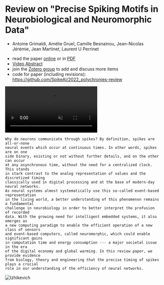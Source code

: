 # Review on "Precise Spiking Motifs in Neurobiological and Neuromorphic Data"

- Antoine Grimaldi, Amélie Gruel, Camille Besnainou, Jean-Nicolas Jérémie, Jean Martinet, Laurent U Perrinet

 * read the paper [online](https://doi.org/10.3390/brainsci13010068) or in [PDF](https://laurentperrinet.github.io/publication/grimaldi-22-polychronies/grimaldi-22-polychronies.pdf)
 * [Video Abstract](https://laurentperrinet.github.io/publication/grimaldi-22-polychronies/2022-12-23_polychrony-review_video-abstract.mp4)
 * join the [Zotero group](https://www.zotero.org/groups/4562620/polychronies) to add and discuss more items
 * code for paper (including revisions): https://github.com/SpikeAI/2022_polychronies-review 
 

<video  controls="true" autoplay loop muted playsinline>
  <source src="https://laurentperrinet.github.io/publication/grimaldi-22-polychronies/2022-12-23_polychrony-review_video-abstract.mp4" type="video/mp4">
</video>

    Why do neurons communicate through spikes? By definition, spikes are all-or-none
    neural events which occur at continuous times. In other words, spikes are on one
    side binary, existing or not without further details, and on the other can occur
    at any asynchronous time, without the need for a centralized clock. This stands
    in stark contrast to the analog representation of values and the discretized timing
    classically used in digital processing and at the base of modern-day neural networks.
    As neural systems almost systematically use this so-called event-based representation
    in the living world, a better understanding of this phenomenon remains a fundamental
    challenge in neurobiology in order to better interpret the profusion of recorded
    data. With the growing need for intelligent embedded systems, it also emerges as
    a new computing paradigm to enable the efficient operation of a new class of sensors
    and event-based computers, called neuromorphic, which could enable significant gains
    in computation time and energy consumption --- a major societal issue in the era
    of the digital economy and global warming. In this review paper, we provide evidence
    from biology, theory and engineering that the precise timing of spikes plays a crucial
    role in our understanding of the efficiency of neural networks.

![Izhikevich](https://github.com/SpikeAI/2022_polychronies-review/raw/main/figures/izhikevich.png)

